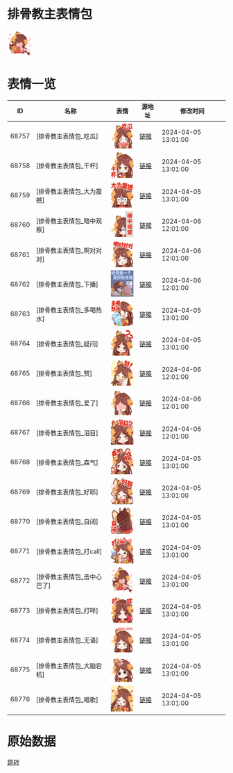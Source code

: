 # 排骨教主表情包

<img src="./cover.png" height="60" alt="cover" />

# 表情一览

|ID|名称|表情|源地址|修改时间|
|----|----|----|----|----|
|68757|[排骨教主表情包_吃瓜]|<img src="./pic/068757_%5B排骨教主表情包_吃瓜%5D.png" height="60" alt="吃瓜"/>|[链接](https://i0.hdslb.com/bfs/garb/91ebfea17e0205eade78277c8e25082024f6b88b.png)|2024-04-05 13:01:00|
|68758|[排骨教主表情包_干杯]|<img src="./pic/068758_%5B排骨教主表情包_干杯%5D.png" height="60" alt="干杯"/>|[链接](https://i0.hdslb.com/bfs/garb/5edd72d32a66a2aa9cca1aacd44f5a8af8876e17.png)|2024-04-05 13:01:00|
|68759|[排骨教主表情包_大为震撼]|<img src="./pic/068759_%5B排骨教主表情包_大为震撼%5D.png" height="60" alt="大为震撼"/>|[链接](https://i0.hdslb.com/bfs/garb/534a61891d3d4f68a56e26d55fce0968dfeac3bc.png)|2024-04-05 13:01:00|
|68760|[排骨教主表情包_暗中观察]|<img src="./pic/068760_%5B排骨教主表情包_暗中观察%5D.png" height="60" alt="暗中观察"/>|[链接](https://i0.hdslb.com/bfs/garb/a11a7df4634b3eb2618520f2d25b49e81c0d8c43.png)|2024-04-06 12:01:00|
|68761|[排骨教主表情包_啊对对对]|<img src="./pic/068761_%5B排骨教主表情包_啊对对对%5D.png" height="60" alt="啊对对对"/>|[链接](https://i0.hdslb.com/bfs/garb/08466838a853aa220eda37d0cfb83106e700a191.png)|2024-04-06 12:01:00|
|68762|[排骨教主表情包_下播]|<img src="./pic/068762_%5B排骨教主表情包_下播%5D.png" height="60" alt="下播"/>|[链接](https://i0.hdslb.com/bfs/garb/fcf7e604a78a36bda4b3b5a7532678a1c5755e13.png)|2024-04-06 12:01:00|
|68763|[排骨教主表情包_多喝热水]|<img src="./pic/068763_%5B排骨教主表情包_多喝热水%5D.png" height="60" alt="多喝热水"/>|[链接](https://i0.hdslb.com/bfs/garb/c0ac50bcd74c871d50ac2dff0e7cc68c4e373c0d.png)|2024-04-05 13:01:00|
|68764|[排骨教主表情包_疑问]|<img src="./pic/068764_%5B排骨教主表情包_疑问%5D.png" height="60" alt="疑问"/>|[链接](https://i0.hdslb.com/bfs/garb/97779cc6bff8675324895eed01f7c0e053cd68ce.png)|2024-04-05 13:01:00|
|68765|[排骨教主表情包_赞]|<img src="./pic/068765_%5B排骨教主表情包_赞%5D.png" height="60" alt="赞"/>|[链接](https://i0.hdslb.com/bfs/garb/aecccfb0b6bbaea3bdcfe249ca98f5183a09945e.png)|2024-04-06 12:01:00|
|68766|[排骨教主表情包_爱了]|<img src="./pic/068766_%5B排骨教主表情包_爱了%5D.png" height="60" alt="爱了"/>|[链接](https://i0.hdslb.com/bfs/garb/d80c02269e328e8655459b270d7a3981aec92cba.png)|2024-04-06 12:01:00|
|68767|[排骨教主表情包_泪目]|<img src="./pic/068767_%5B排骨教主表情包_泪目%5D.png" height="60" alt="泪目"/>|[链接](https://i0.hdslb.com/bfs/garb/e66c1904d9679e5ff84331ea98a296a51b173e75.png)|2024-04-06 12:01:00|
|68768|[排骨教主表情包_森气]|<img src="./pic/068768_%5B排骨教主表情包_森气%5D.png" height="60" alt="森气"/>|[链接](https://i0.hdslb.com/bfs/garb/cc151e168e1c565a84c03f4d20f474da1dfbd5bf.png)|2024-04-05 13:01:00|
|68769|[排骨教主表情包_好耶]|<img src="./pic/068769_%5B排骨教主表情包_好耶%5D.png" height="60" alt="好耶"/>|[链接](https://i0.hdslb.com/bfs/garb/dfeb19bad4107c3a83e9f9925e9de2045fef3572.png)|2024-04-05 13:01:00|
|68770|[排骨教主表情包_自闭]|<img src="./pic/068770_%5B排骨教主表情包_自闭%5D.png" height="60" alt="自闭"/>|[链接](https://i0.hdslb.com/bfs/garb/74aaca83f69045aa0ba390ef6b7cc084c589cffe.png)|2024-04-05 13:01:00|
|68771|[排骨教主表情包_打call]|<img src="./pic/068771_%5B排骨教主表情包_打call%5D.png" height="60" alt="打call"/>|[链接](https://i0.hdslb.com/bfs/garb/30008075f02b1ccc9946bf9aea482ba14c7e1134.png)|2024-04-05 13:01:00|
|68772|[排骨教主表情包_击中心巴了]|<img src="./pic/068772_%5B排骨教主表情包_击中心巴了%5D.png" height="60" alt="击中心巴了"/>|[链接](https://i0.hdslb.com/bfs/garb/f7accad370f4ace1dbfe9e761f95fa78eecde73e.png)|2024-04-05 13:01:00|
|68773|[排骨教主表情包_打咩]|<img src="./pic/068773_%5B排骨教主表情包_打咩%5D.png" height="60" alt="打咩"/>|[链接](https://i0.hdslb.com/bfs/garb/d995d7ff131fa8f1e60930acaa00c1d8b125b8f7.png)|2024-04-05 13:01:00|
|68774|[排骨教主表情包_无语]|<img src="./pic/068774_%5B排骨教主表情包_无语%5D.png" height="60" alt="无语"/>|[链接](https://i0.hdslb.com/bfs/garb/c9fd665a7a01a3f6d04221ccd5d4622f709ffaf1.png)|2024-04-05 13:01:00|
|68775|[排骨教主表情包_大脑宕机]|<img src="./pic/068775_%5B排骨教主表情包_大脑宕机%5D.png" height="60" alt="大脑宕机"/>|[链接](https://i0.hdslb.com/bfs/garb/65be1b55842388cae9138aa99e9aa7cca5446d8f.png)|2024-04-05 13:01:00|
|68776|[排骨教主表情包_唱歌]|<img src="./pic/068776_%5B排骨教主表情包_唱歌%5D.png" height="60" alt="唱歌"/>|[链接](https://i0.hdslb.com/bfs/garb/db6fca96ef2b508e0056f0b6b65be267b3f20cea.png)|2024-04-05 13:01:00|

# 原始数据

[跳转](./raw.json)


